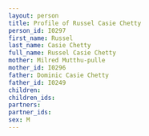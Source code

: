 ```yaml
---
layout: person
title: Profile of Russel Casie Chetty
person_id: I0297
first_name: Russel
last_name: Casie Chetty
full_name: Russel Casie Chetty
mother: Milred Mutthu-pulle
mother_id: I0296
father: Dominic Casie Chetty
father_id: I0249
children:
children_ids:
partners:
partner_ids:
sex: M
---
```


